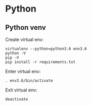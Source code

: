 # Python

## Python venv

Create virtual env:

```Shell
virtualenv --python=python3.6 env3.6
python -V
pip -V
pip install -r requirements.txt
```

Enter virtual env:

```Shell
. env3.6/bin/activate
```

Exit virtual env:

```Shell
deactivate
```
